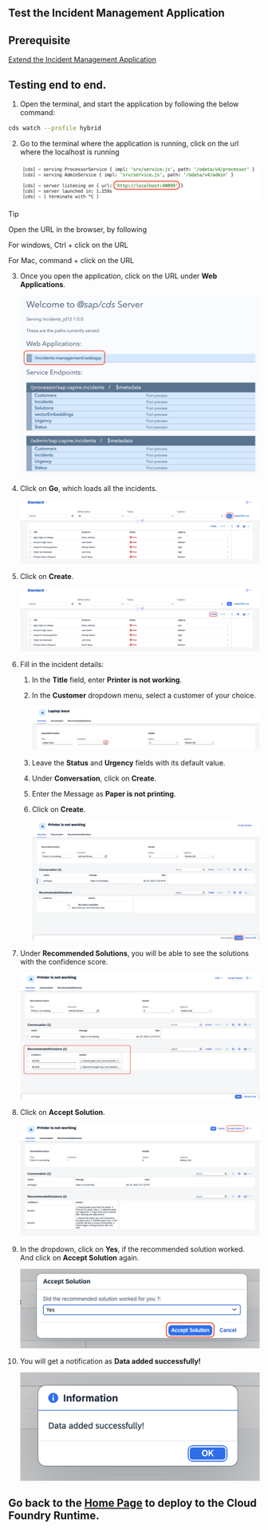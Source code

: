 ## Test the Incident Management Application

## Prerequisite

[Extend the Incident Management Application](./extend-service.md)



## Testing end to end.

1. Open the terminal, and start the application by following the below command:

```sh
cds watch --profile hybrid
```

2. Go to the terminal where the application is running, click on the url where the localhost is running

    ![terminal](../images/extend-service/localhost.png)

> [!Tip]
> Open the URL in the browser, by following
>
> For windows, Ctrl + click on the URL
>
> For Mac, command + click on the URL

3. Once you open the application, click on the URL under **Web Applications**.

    ![webapp](../images/teste2e/open-webapp.png)

4. Click on **Go**, which loads all the incidents.

    ![testing](../images/teste2e/go.png)

5. Click on **Create**.

    ![testing](../images/teste2e/create.png)

6. Fill in the incident details:

    1. In the **Title** field, enter **Printer is not working**.
    
    2. In the **Customer** dropdown menu, select a customer of your choice.

        ![testing](../images/teste2e/valuehelp.png)

    3. Leave the **Status** and **Urgency** fields with its default value.

    4. Under **Conversation**, click on **Create**.

    5. Enter the Message as **Paper is not printing**.

    6. Click on **Create**.

        ![testing](../images/teste2e/createinobject.png)

7. Under **Recommended Solutions**, you will be able to see the solutions with the confidence score.

    ![testing](../images/teste2e/recommend.png)

8. Click on **Accept Solution**.

    ![testing](../images/teste2e/accept1.png)

9. In the dropdown, click on **Yes**, if the recommended solution worked. And click on **Accept Solution** again.

    ![testing](../images/teste2e/accept2.png)

10. You will get a notification as **Data added successfully!**

    ![testing](../images/teste2e/data-saved.png)

## Go back to the [Home Page](../../build-code-with-ai-capability/README.md#optional-exercise-3-deploy-in-sap-btp-cloud-foundry-runtime) to deploy to the Cloud Foundry Runtime.